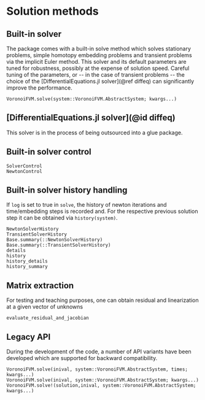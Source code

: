 # Solution methods

## Built-in solver
The package comes with a built-in solve method which solves 
stationary problems, simple homotopy embedding problems and transient problems 
via the implicit Euler method.  This solver and its default parameters are tuned for robustness,
possibly at the expense of solution speed. Careful tuning of the parameters, or -- in the case of transient problems --
the choice of the [DifferentialEquations.jl solver](@ref diffeq) can significantly improve the performance.

```@docs
VoronoiFVM.solve(system::VoronoiFVM.AbstractSystem; kwargs...)
``` 

## [DifferentialEquations.jl solver](@id diffeq)
This solver is in the process of being outsourced into a glue package.


## Built-in solver control
```@docs 
SolverControl
NewtonControl
```

## Built-in solver history handling
If `log` is set to true in `solve`, the history of newton iterations and  time/embedding
steps is recorded and. For the respective previous solution step it can be obtained via
`history(system)`.

```@docs
NewtonSolverHistory
TransientSolverHistory
Base.summary(::NewtonSolverHistory)
Base.summary(::TransientSolverHistory)
details
history
history_details
history_summary
```

## Matrix extraction
For testing and teaching purposes, one can obtain residual and linearization at a given vector of unknowns

```@docs
evaluate_residual_and_jacobian
```

## Legacy API
During the development of the code, a number of API variants have been developed which are supported for backward compatibility.

```@docs
VoronoiFVM.solve(inival, system::VoronoiFVM.AbstractSystem, times; kwargs...)
VoronoiFVM.solve(inival, system::VoronoiFVM.AbstractSystem; kwargs...)
VoronoiFVM.solve!(solution,inival, system::VoronoiFVM.AbstractSystem; kwargs...)
``` 
